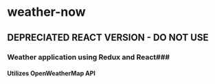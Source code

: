 # weather-now #
## DEPRECIATED REACT VERSION - DO NOT USE
### Weather application using Redux and React###

#### Utilizes OpenWeatherMap API 
